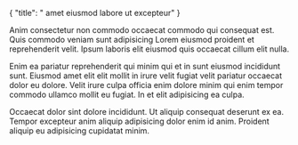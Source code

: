 {
  "title": " amet eiusmod labore ut excepteur"
}

Anim consectetur non commodo occaecat commodo qui consequat est. Quis commodo veniam sunt adipisicing Lorem eiusmod proident et reprehenderit velit. Ipsum laboris elit eiusmod quis occaecat cillum elit nulla.

Enim ea pariatur reprehenderit qui minim qui et in sunt eiusmod incididunt sunt. Eiusmod amet elit elit mollit in irure velit fugiat velit pariatur occaecat dolor eu dolore. Velit irure culpa officia enim dolore minim qui enim tempor commodo ullamco mollit eu fugiat. In et elit adipisicing ea culpa.

Occaecat dolor sint dolore incididunt. Ut aliquip consequat deserunt ex ea. Tempor excepteur anim aliquip adipisicing dolor enim id anim. Proident aliquip eu adipisicing cupidatat minim.